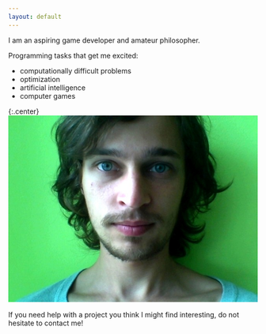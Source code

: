```yaml
---
layout: default
---
```


I am an aspiring game developer and amateur philosopher.

Programming tasks that get me excited:

* computationally difficult problems
* optimization
* artificial intelligence
* computer games

{:.center}
![My photo](assets/face.jpg)

If you need help with a project you think I might find interesting,
do not hesitate to contact me!

